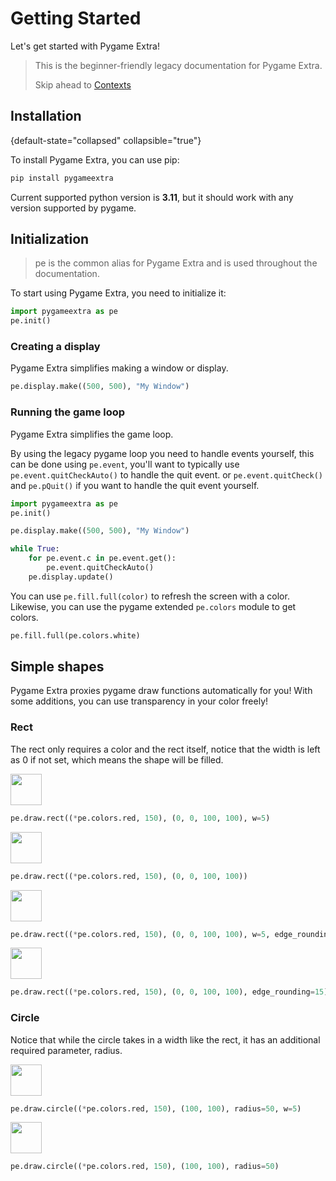 # Getting Started

Let's get started with Pygame Extra!

> This is the beginner-friendly legacy documentation for Pygame Extra.
>
> Skip ahead to <a href="Contexts.md">Contexts</a>

## Installation
{default-state="collapsed" collapsible="true"}

To install Pygame Extra, you can use pip:

```bash
pip install pygameextra
```

Current supported python version is **3.11**, but it should work with any version supported by pygame.

## Initialization

> pe is the common alias for Pygame Extra and is used throughout the documentation.

To start using Pygame Extra, you need to initialize it:
```python
import pygameextra as pe
pe.init()
```

### Creating a display

Pygame Extra simplifies making a window or display.
```python
pe.display.make((500, 500), "My Window")
```

### Running the game loop

Pygame Extra simplifies the game loop.

By using the legacy pygame loop you need to handle events yourself,
this can be done using `pe.event`, you'll want to typically use `pe.event.quitCheckAuto()` to handle the quit event. or `pe.event.quitCheck()` and `pe.pQuit()` if you want to handle the quit event yourself.

```python
import pygameextra as pe
pe.init()

pe.display.make((500, 500), "My Window")

while True:
    for pe.event.c in pe.event.get():
        pe.event.quitCheckAuto()
    pe.display.update()
```

You can use `pe.fill.full(color)` to refresh the screen with a color.
Likewise, you can use the pygame extended `pe.colors` module to get colors.

```python
pe.fill.full(pe.colors.white)
```

## Simple shapes

Pygame Extra proxies pygame draw functions automatically for you!
With some additions, you can use transparency in your color freely!

### Rect 

The rect only requires a color and the rect itself, notice that the width is left as 0 if not set,
which means the shape will be filled.

<img src="pe.draw.rect(1).png" width="50" height="50" style="inline"/>

```python
pe.draw.rect((*pe.colors.red, 150), (0, 0, 100, 100), w=5)
```
<img src="pe.draw.rect(2).png" width="50" height="50" style="inline"/>

```python
pe.draw.rect((*pe.colors.red, 150), (0, 0, 100, 100))
```
<img src="pe.draw.rect(3).png" width="50" height="50" style="inline"/>

```python
pe.draw.rect((*pe.colors.red, 150), (0, 0, 100, 100), w=5, edge_rounding=15)
```
<img src="pe.draw.rect(4).png" width="50" height="50" style="inline"/>

```python
pe.draw.rect((*pe.colors.red, 150), (0, 0, 100, 100), edge_rounding=15)
```

### Circle

Notice that while the circle takes in a width like the rect,
it has an additional required parameter, radius.

<img src="pe.draw.circle(1).png" width="50" height="50" style="inline"/>

```python
pe.draw.circle((*pe.colors.red, 150), (100, 100), radius=50, w=5)
```

<img src="pe.draw.circle(2).png" width="50" height="50" style="inline"/>

```python
pe.draw.circle((*pe.colors.red, 150), (100, 100), radius=50)
```